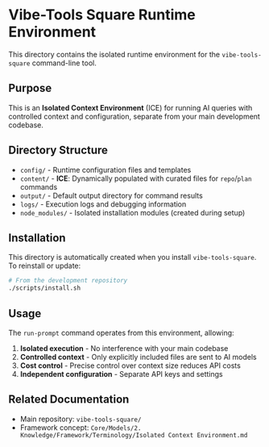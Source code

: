# Vibe-Tools Square Runtime Environment

This directory contains the isolated runtime environment for the `vibe-tools-square` command-line tool.

## Purpose

This is an **Isolated Context Environment** (ICE) for running AI queries with controlled context and configuration, separate from your main development codebase.

## Directory Structure

- `config/` - Runtime configuration files and templates
- `content/` - **ICE**: Dynamically populated with curated files for `repo`/`plan` commands
- `output/` - Default output directory for command results
- `logs/` - Execution logs and debugging information
- `node_modules/` - Isolated installation modules (created during setup)

## Installation

This directory is automatically created when you install `vibe-tools-square`. To reinstall or update:

```bash
# From the development repository
./scripts/install.sh
```

## Usage

The `run-prompt` command operates from this environment, allowing:

1. **Isolated execution** - No interference with your main codebase
2. **Controlled context** - Only explicitly included files are sent to AI models
3. **Cost control** - Precise control over context size reduces API costs
4. **Independent configuration** - Separate API keys and settings

## Related Documentation

- Main repository: `vibe-tools-square/`
- Framework concept: `Core/Models/2. Knowledge/Framework/Terminology/Isolated Context Environment.md`

